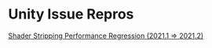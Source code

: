 # Unity Issue Repros

[Shader Stripping Performance Regression (2021.1 => 2021.2)](ShaderStrippingPerformanceRegression/README.md)